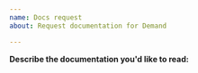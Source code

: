 ```yaml
---
name: Docs request
about: Request documentation for Demand

---
```


**Describe the documentation you'd like to read:**
